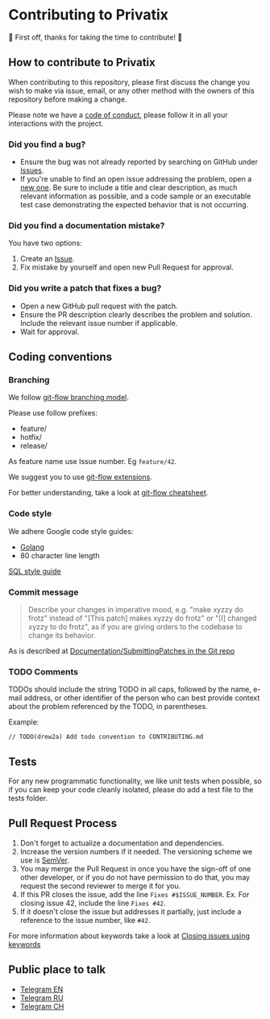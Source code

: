 # Contributing to Privatix

:rocket: First off, thanks for taking the time to contribute! :rocket:

## How to contribute to Privatix

When contributing to this repository, please first discuss the change you wish to make via issue,
email, or any other method with the owners of this repository before making a change.

Please note we have a [code of conduct](CODE_OF_CONDUCT.md),
 please follow it in all your interactions with the project.

### Did you find a bug?

* Ensure the bug was not already reported by searching on GitHub under
[Issues](https://github.com/Privatix/dapp-installer/issues).
* If you're unable to find an open issue addressing the problem, open a [new one](https://github.com/Privatix/dapp-installer/issues/new). Be sure to include a title and clear description, as much relevant information as possible, and a code sample or an executable test case demonstrating the expected behavior that is not occurring.

### Did you find a documentation mistake?

You have two options:
1. Create an [Issue](https://github.com/Privatix/dapp-installer/issues/new).
1. Fix mistake by yourself and open new Pull Request for approval.

### Did you write a patch that fixes a bug?

* Open a new GitHub pull request with the patch.
* Ensure the PR description clearly describes the problem and solution.
Include the relevant issue number if applicable.
* Wait for approval.

## Coding conventions

### Branching

We follow [git-flow branching model](http://nvie.com/posts/a-successful-git-branching-model/).

Please use follow prefixes:

* feature/
* hotfix/
* release/

As feature name use Issue number. Eg `feature/42`.

We suggest you to use [git-flow extensions](https://github.com/nvie/gitflow).

For better understanding, take a look at [git-flow cheatsheet](https://danielkummer.github.io/git-flow-cheatsheet/).

### Code style

We adhere Google code style guides:

* [Golang](https://github.com/golang/go/wiki/CodeReviewComments)
* 80 character line length

[SQL style guide](http://www.sqlstyle.guide/)

### Commit message

> Describe your changes in imperative mood, e.g. "make xyzzy do frotz" instead of
"[This patch] makes xyzzy do frotz" or "[I] changed xyzzy to do frotz",
as if you are giving orders to the codebase to change its behavior.

As is described at [Documentation/SubmittingPatches in the Git repo](https://git.kernel.org/pub/scm/git/git.git/tree/Documentation/SubmittingPatches?id=HEAD#n133)

### TODO Comments

TODOs should include the string TODO in all caps, followed by the name, e-mail address, or other identifier of the person who can best provide context about the problem referenced by the TODO, in parentheses.

Example:

```
// TODO(drew2a) Add todo convention to CONTRIBUTING.md
```

## Tests

For any new programmatic functionality, we like unit tests when possible, so if you can keep your code cleanly isolated, please do add a test file to the tests folder.

## Pull Request Process

1. Don't forget to actualize a documentation and dependencies.
1. Increase the version numbers if it needed. The versioning scheme we use is [SemVer](http://semver.org/).
1. You may merge the Pull Request in once you have the sign-off of one other developer,
or if you do not have permission to do that, you may request the second reviewer to merge it for you.
1. If this PR closes the issue, add the line `Fixes #$ISSUE_NUMBER`. Ex. For closing issue 42, include the line `Fixes #42`.
1. If it doesn't close the issue but addresses it partially, just include a reference to the issue number, like `#42`.

For more information about keywords take a look at [Closing issues using keywords](https://help.github.com/articles/closing-issues-using-keywords/)

## Public place to talk

* [Telegram EN](https://t.me/privatix)
* [Telegram RU](https://t.me/privatix_ru)
* [Telegram CH](https://t.me/privatix_cn)
